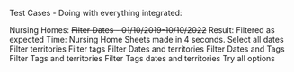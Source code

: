 Test Cases - Doing with everything integrated:

Nursing Homes: 
    ~~Filter Dates - 01/10/2019-10/10/2022~~
        Result: Filtered as expected
        Time: Nursing Home Sheets made in 4 seconds.
    Select all dates
    Filter territories
    Filter tags
    Filter Dates and territories
    Filter Dates and Tags
    Filter Tags and territories
    Filter Tags dates and territories
    Try all options
